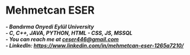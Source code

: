 # Mehmetcan ESER
***- Bandırma Onyedi Eylül University*** </br>
***- C, C++, JAVA, PYTHON, HTML - CSS, JS, MSSQL*** </br>
***- You can reach me at ceser446@gmail.com*** </br>
***- Linkedln: https://www.linkedin.com/in/mehmetcan-eser-1265a7210/*** </br>

<!---
mces58/mces58 is a ✨ special ✨ repository because its `README.md` (this file) appears on your GitHub profile.
You can click the Preview link to take a look at your changes.
--->
